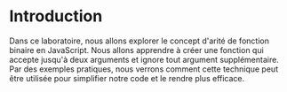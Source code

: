 # Introduction

Dans ce laboratoire, nous allons explorer le concept d'arité de fonction binaire en JavaScript. Nous allons apprendre à créer une fonction qui accepte jusqu'à deux arguments et ignore tout argument supplémentaire. Par des exemples pratiques, nous verrons comment cette technique peut être utilisée pour simplifier notre code et le rendre plus efficace.
